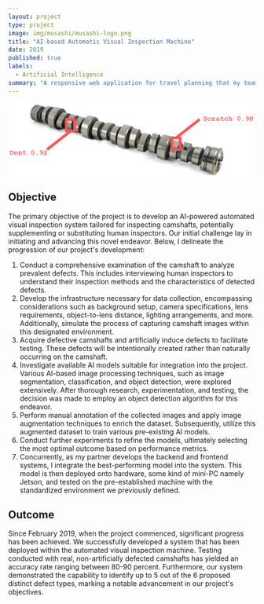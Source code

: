 ```yaml
---
layout: project
type: project
image: img/musashi/musashi-logo.png
title: "AI-based Automatic Visual Inspection Machine"
date: 2019
published: true
labels:
  - Artificial Intelligence
summary: "A responsive web application for travel planning that my team developed in ICS 415."
---
```


<img class="img-fluid" src="../img/musashi/ai-vis-inspect.png">

## Objective
The primary objective of the project is to develop an AI-powered automated visual inspection system tailored for inspecting camshafts, potentially supplementing or substituting human inspectors. Our initial challenge lay in initiating and advancing this novel endeavor. Below, I delineate the progression of our project's development:

1. Conduct a comprehensive examination of the camshaft to analyze prevalent defects. This includes interviewing human inspectors to understand their inspection methods and the characteristics of detected defects.
2. Develop the infrastructure necessary for data collection, encompassing considerations such as background setup, camera specifications, lens requirements, object-to-lens distance, lighting arrangements, and more. Additionally, simulate the process of capturing camshaft images within this designated environment.
3. Acquire defective camshafts and artificially induce defects to facilitate testing. These defects will be intentionally created rather than naturally occurring on the camshaft.
4. Investigate available AI models suitable for integration into the project. Various AI-based image processing techniques, such as image segmentation, classification, and object detection, were explored extensively. After thorough research, experimentation, and testing, the decision was made to employ an object detection algorithm for this endeavor.
5. Perform manual annotation of the collected images and apply image augmentation techniques to enrich the dataset. Subsequently, utilize this augmented dataset to train various pre-existing AI models.
6. Conduct further experiments to refine the models, ultimately selecting the most optimal outcome based on performance metrics.
7. Concurrently, as my partner develops the backend and frontend systems, I integrate the best-performing model into the system. This model is then deployed onto hardware, some kind of mini-PC namely Jetson, and tested on the pre-established machine with the standardized environment we previously defined.

## Outcome
Since February 2019, when the project commenced, significant progress has been achieved. We successfully developed a system that has been deployed within the automated visual inspection machine. Testing conducted with real, non-artificially defected camshafts has yielded an accuracy rate ranging between 80-90 percent. Furthermore, our system demonstrated the capability to identify up to 5 out of the 6 proposed distinct defect types, marking a notable advancement in our project's objectives.
